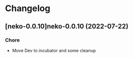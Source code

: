 # Changelog



## [neko-0.0.10]neko-0.0.10 (2022-07-22)

### Chore

- Move Dev to incubator and some cleanup
  
  